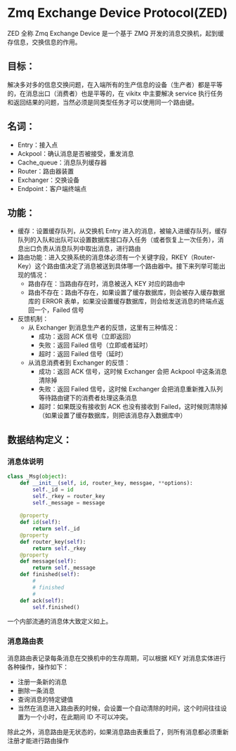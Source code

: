 # Zmq Exchange Device Protocol(ZED)

ZED 全称 Zmq Exchange Device 是一个基于 ZMQ 开发的消息交换机，起到缓存信息，交换信息的作用。



## 目标：

解决多对多的信息交换问题，在入端所有的生产信息的设备（生产者）都是平等的，在消息出口（消费者）也是平等的，在 vikitx 中主要解决 service 执行任务和返回结果的问题，当然必须是同类型任务才可以使用同一个路由键。



## 名词：

* Entry：接入点
* Ackpool：确认消息是否被接受，重发消息
* Cache_queue：消息队列缓存器
* Router：路由器装置
* Exchanger：交换设备
* Endpoint：客户端终端点



## 功能：

* 缓存：设置缓存队列，从交换机 Entry 进入的消息，被输入进缓存队列，缓存队列的入队和出队可以设置数据库接口存入任务（或者恢复上一次任务），消息出口负责从消息队列中取出消息，进行路由
* 路由功能：进入交换系统的消息体必须有一个关键字段，RKEY（Router-Key）这个路由值决定了消息被送到具体哪一个路由器中。接下来列举可能出现的情况：
  * 路由存在：当路由存在时，消息被送入 KEY 对应的路由中
  * 路由不存在：路由不存在，如果设置了缓存数据库，则会被存入缓存数据库的 ERROR 表单，如果没设置缓存数据库，则会给发送消息的终端点返回一个，Failed 信号
* 反馈机制：
  * 从 Exchanger 到消息生产者的反馈，这里有三种情况：
    * 成功：返回 ACK 信号（立即返回）
    * 失败：返回 Failed 信号（立即或者延时）
    * 超时：返回 Failed 信号（延时）
  * 从消息消费者到 Exchanger 的反馈：
    * 成功：返回 ACK 信号，这时候 Exchanger 会把 Ackpool 中这条消息清除掉
    * 失败：返回 Failed 信号，这时候 Exchanger 会把消息重新推入队列等待路由键下的消费者处理这条消息
    * 超时：如果既没有接收到 ACK 也没有接收到 Failed，这时候则清除掉（如果设置了缓存数据库，则把该消息存入数据库中）



## 数据结构定义：

### 消息体说明

```Python
class _Msg(object):
    def __init__(self, id, router_key, messgae, **options):
        self._id = id
        self._rkey = router_key
        self._message = message
    
   	@property
    def id(self):
        return self._id
    @property
    def router_key(self):
        return self._rkey
    @property
    def message(self):
        return self._message
    def finished(self):
        #
        # finished
		# 
    def ack(self):
        self.finished()
```

一个内部流通的消息体大致定义如上。

### 消息路由表

消息路由表记录每条消息在交换机中的生存周期，可以根据 KEY 对消息实体进行各种操作，操作如下：

* 注册一条新的消息
* 删除一条消息
* 查询消息的特定键值
* 当然在消息进入路由表的时候，会设置一个自动清除的时间，这个时间往往设置为一个小时，在此期间 ID 不可以冲突。

除此之外，消息路由是无状态的，如果消息路由表重启了，则所有消息都必须重新注册才能进行路由操作

